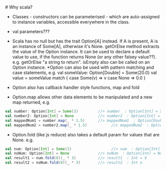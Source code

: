 # Why scala?

* Classes - constructors can be parameterised - which are auto-assigned to instance variables, accessible everywhere in the
class.

* val parameters???

* Scala has no null but has the trait Option[A] instead. If A is present, A is an instance of Some[A], otherwise it's None.
getOrElse method extracts the value of the Option instance.  It can be used to declare a default value to use, if the
function returns None (or any other falsey value??).  e.g. getOrElse "a string to return".
isEmpty also can be called on an Option instance.
*Option can also be used with pattern matching and case statements, e.g.
val someValue: Option[Double] = Some(20.0)
val value = someValue match {
  case Some(v) ⇒ v
  case None ⇒ 0.0
}
* Option also has callback handler style functions,
map and fold
* Option.map allows other data elements to be manipulated and a new map returned, e.g.
```scala
val number: Option[Int] = Some(3)         //> number  : Option[Int] = Some(3)
val number2: Option[Int] = None           //> number2  : Option[Int] = None
val mappedNum1 = number.map(_ * 1.5)      //> mappedNum1  : Option[Double] = Some(4.5)
val mappedNum2 = number2.map(_ * 1.5)           //> mappedNum2  : Option[Double] = None
```

* Option.fold (like js reduce) also takes a default param for values that are None. e.g.
```scala
val num: Option[Int] = Some(3)                  //> num  : Option[Int] = Some(3)
val noNum: Option[Int] = None             //> noNum  : Option[Int] = None
val result1 = num.fold(0)(_ * 3)          //> result1  : Int = 9
val result2 = noNum.fold(0)(_ * 3)        //> result2  : Int e 
```
